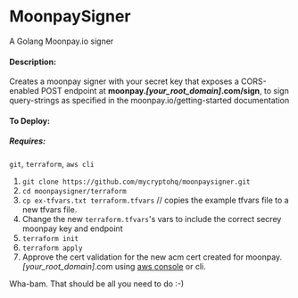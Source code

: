 # MoonpaySigner
A Golang Moonpay.io signer 

#### Description:
Creates a moonpay signer with your secret key that exposes a CORS-enabled POST endpoint at **moonpay._[your_root_domain]_.com/sign**, to sign query-strings as specified in the moonpay.io/getting-started documentation

#### To Deploy:

##### Requires:
`git`, `terraform`, `aws cli`

1) `git clone https://github.com/mycryptohq/moonpaysigner.git`
2) `cd moonpaysigner/terraform`
3) `cp ex-tfvars.txt terraform.tfvars` // copies the example tfvars file to a new tfvars file.
4) Change the new `terraform.tfvars`'s vars to include the correct secrey moonpay key and endpoint
5) `terraform init`
6) `terraform apply`
7) Approve the cert validation for the new acm cert created for moonpay._[your_root_domain]_.com using [aws console](https://docs.aws.amazon.com/acm/latest/userguide/gs-acm-validate-dns.html) or cli.


Wha-bam. That should be all you need to do :-)